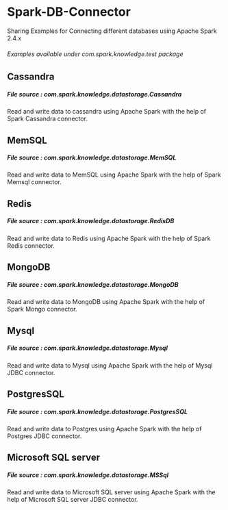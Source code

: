 # Spark-DB-Connector

Sharing Examples for Connecting different databases using Apache Spark 2.4.x

###### Examples available under com.spark.knowledge.test package

## Cassandra
##### File source : com.spark.knowledge.datastorage.Cassandra

Read and write data to cassandra using Apache Spark with the help of Spark Cassandra connector.

## MemSQL
##### File source : com.spark.knowledge.datastorage.MemSQL

Read and write data to MemSQL using Apache Spark with the help of Spark Memsql connector.

## Redis
##### File source : com.spark.knowledge.datastorage.RedisDB

Read and write data to Redis using Apache Spark with the help of Spark Redis connector.

## MongoDB
##### File source : com.spark.knowledge.datastorage.MongoDB

Read and write data to MongoDB using Apache Spark with the help of Spark Mongo connector.


## Mysql
##### File source : com.spark.knowledge.datastorage.Mysql

Read and write data to Mysql using Apache Spark with the help of Mysql JDBC connector.

## PostgresSQL
##### File source : com.spark.knowledge.datastorage.PostgresSQL

Read and write data to Postgres using Apache Spark with the help of Postgres JDBC connector.

## Microsoft SQL server
##### File source : com.spark.knowledge.datastorage.MSSql

Read and write data to Microsoft SQL server using Apache Spark with the help of Microsoft SQL server JDBC connector.


